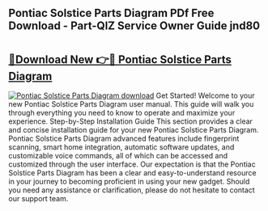 ## Pontiac Solstice Parts Diagram PDf Free Download - Part-QlZ Service Owner Guide jnd80

# <h2><a href="http://dfkyqh.blite.top/?on=Pontiac+Solstice+Parts+Diagram">🔗Download New 👉🔴 Pontiac Solstice Parts Diagram</a></h2>

[![Pontiac Solstice Parts Diagram download](https://i.imgur.com/lujVjoI.png)](http://dfkyqh.blite.top/?on=Pontiac+Solstice+Parts+Diagram)
Get Started! Welcome to your new Pontiac Solstice Parts Diagram user manual. This guide will walk you through everything you need to know to operate and maximize your experience. Step-by-Step Installation Guide This section provides a clear and concise installation guide for your new Pontiac Solstice Parts Diagram. Pontiac Solstice Parts Diagram advanced features include fingerprint scanning, smart home integration, automatic software updates, and customizable voice commands, all of which can be accessed and customized through the user interface. Our expectation is that the Pontiac Solstice Parts Diagram has been a clear and easy-to-understand resource in your journey to becoming proficient in using your new gadget. Should you need any assistance or clarification, please do not hesitate to contact our support team.

